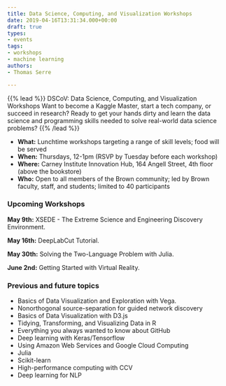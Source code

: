 ```yaml
---
title: Data Science, Computing, and Visualization Workshops
date: 2019-04-16T13:31:34.000+00:00
draft: true
types:
- events
tags:
- workshops
- machine learning
authors:
- Thomas Serre

---
```

{{% lead %}}
DSCoV: Data Science, Computing, and Visualization Workshops
Want to become a Kaggle Master, start a tech company, or succeed in research? Ready to get your hands dirty and learn the data science and programming skills needed to solve real-world data science problems?
{{% /lead %}}

* **What:** Lunchtime workshops targeting a range of skill levels; food will be served
* **When:** Thursdays, 12-1pm (RSVP by Tuesday before each workshop)
* **Where:** Carney Institute Innovation Hub, 164 Angell Street, 4th floor (above the bookstore)
* **Who:** Open to all members of the Brown community; led by Brown faculty, staff, and students; limited to 40 participants

### Upcoming Workshops

**May 9th:** XSEDE - The Extreme Science and Engineering Discovery Environment.

**May 16th:** DeepLabCut Tutorial.

**May 30th:** Solving the Two-Language Problem with Julia.

**June 2nd:** Getting Started with Virtual Reality.

### Previous and future topics

* Basics of Data Visualization and Exploration with Vega.
* Nonorthogonal source-separation for guided network discovery
* Basics of Data Visualization with D3.js
* Tidying, Transforming, and Visualizing Data in R
* Everything you always wanted to know about GitHub
* Deep learning with Keras/Tensorflow
* Using Amazon Web Services and Google Cloud Computing
* Julia
* Scikit-learn
* High-performance computing with CCV
* Deep learning for NLP

